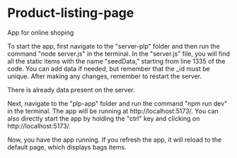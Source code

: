 # Product-listing-page
App for online shoping

To start the app, first navigate to the "server-plp" folder and then run the command "node server.js" in the terminal. In the "server.js" file, you will find all the static items with the name "seedData," starting from line 1335 of the code. You can add data if needed, but remember that the _id must be unique. After making any changes, remember to restart the server.

There is already data present on the server.

Next, navigate to the "plp-app" folder and run the command "npm run dev" in the terminal. The app will be running at http://localhost:5173/. You can also directly start the app by holding the "ctrl" key and clicking on http://localhost:5173/.

Now, you have the app running. If you refresh the app, it will reload to the default page, which displays bags items.